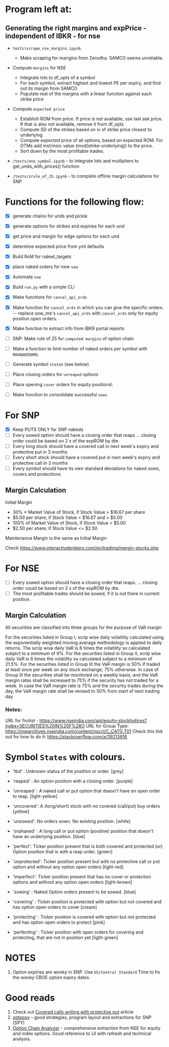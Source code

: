 # Program left at:

## Generating the right margins and expPrice - independent of IBKR - for nse

- `tests\scrape_nse_margins.ipynb`. 

    - Make scraping for marigins from Zerodha. SAMCO seems unreliable.

- Compute `margins` for NSE
    - Integrate lots to df_opts of a symbol
    - For each symbol, extract highest and lowest PE per expiry, and find out its margin from SAMCO
    - Populate rest of the margins with a linear function against each strike price

- Compute `expected price`
    - Establish ROM from price. If price is not available, use last ask price. If that is also not available, remove it from df_opts
    - Compute SD of the strikes based on iv of strike price closest to underlying
    - Compute expected price of all options, based on expected ROM. For OTMs add instrinsic value (mod(strike-underlying)) to the price.
    - Sort down by the most profitable trades.

 - `/tests/one_symbol.ipynb` - to integrate lots and mutlipliers to get_unds_with_prices() function
    
 - `/tests/zrule_of_25.ipynb` - to complete offline margin calculations for SNP


# Functions for the following flow:
- [x] generate chains for unds and pickle
- [x] generate options for strikes and expiries for each und
- [x] get price and margin for edge options for each und
- [x] determine expected price from yml defaults
- [x] Build RoM for naked_targets
- [x] place naked orders for new `sow`


- [x] Automate `sow`
- [x] Build `run.py` with a simple CLI
- [x] Make functions for `cancel_api_ords`
- [x] Make function for `cancel_ords` in which you can give the specific orders.    
    -- replace sow_me's `cancel_api_ords` with `cancel_ords` only for equity position open orders.

- [x] Make function to extract info from IBKR portal reports
- [ ] SNP: Make rule of 25 for `computed margins` of option chain
- [ ] Make a function to limit number of naked orders per symbol with `MAXNAKEDORD`.
- [ ] Generate symbol `state`s (see below)

- [ ] Place closing orders for `unreaped` options
- [ ] Place opening `cover` orders for equity positions\

- [ ] Make function to consolidate successful `sows` 

# For SNP

- [x] Keep PUTS ONLY for SNP nakeds
- [ ] Every sowed option should have a closing order that reaps
   ... closing order could be based on 2 x of the expROM by dte. 
- [ ] Every long stock should have a covered call in next week's expiry and protective put in 3 months
- [ ] Every short stock should have a covered put in next week's expiry and protective call in 3 months
- [ ] Every symbol should have its own standard deviations for naked sows, covers and protections

## Margin Calculation

Initial Margin
* 30% * Market Value of Stock, if Stock Value > $16.67 per share  
* \$5.00 per share, if Stock Value < \$16.67 and > $5.00   
* 100% of Market Value of Stock, if Stock Value < $5.00   
* \$2.50 per share, if Stock Value <= $2.50   

Maintenance Margin is the same as Initial Margin   

Check https://www.interactivebrokers.com/en/trading/margin-stocks.php

# For NSE
- [ ] Every sowed option should have a closing order that reaps. 
   ... closing order could be based on 2 x of the expROM by dte. 
- [ ] The most profitable trades should be sowed, if it is not there in current position.

## Margin Calculation

All securities are classified into three groups for the purpose of VaR margin 

For the securities listed in Group I, scrip wise daily volatility calculated using the exponentially weighted moving average methodology is applied to daily returns. The scrip wise daily VaR is 6 times the volatility so calculated subject to a minimum of 9%. 
For the securities listed in Group II, scrip wise daily VaR is 6 times the volatility so calculated subject to a minimum of 21.5%. 
For the securities listed in Group III the VaR margin is 50% if traded at least once per week on any stock exchange; 75% otherwise. In case of Group III the securities shall be monitored on a weekly basis, and the VaR margin rates shall be increased to 75% if the security has not traded for a week. In case the VaR margin rate is 75% and the security trades during the day, the VaR margin rate shall be revised to 50% from start of next trading day 

### Notes:
URL for fnolist - https://www.nseindia.com/api/equity-stockIndices?index=SECURITIES%20IN%20F%26O
URL for Group Type: https://nsearchives.nseindia.com/content/nsccl/C_CATG.T01
Check this link out for how to do it: https://stackoverflow.com/a/39213616

# Symbol `States` with colours.

- 'tbd' : Unknown status of the position or order. [grey]

- 'reaped' : An option position with a closing order. [purple]
- 'unreaped' : A naked call or put option that doesn't have an open order to reap. [light-yellow]

- 'uncovered': A (long/short) stock with no covered (call/put) buy orders [yellow]

- 'unsowed': No orders sown. No existing position. [white]
- 'orphaned' : A long call or put option (positive) position that doesn't have an underlying position. [blue]

- 'perfect': Ticker position present that is both covered and protected (or) Option position that is with a reap order. [green]
  

- 'unprotected': Ticker position present but with no protective call or put option and without any option open orders [light-red]
- 'imperfect': Ticker position present that has no cover or protection options and without any option open orders [light-brown]
  
- 'sowing' : Naked Option orders present to be sowed. [blue]
- 'covering' : Ticker position is protected with option but not covered and has option open orders to cover [cream]
- 'protecting' : Ticker position is covered with option but not protected and has option open orders to protect [pink]
- 'perfecting' : Ticker position with open orders for covering and protecting, that are not in position yet [light-green]



# NOTES
1. Option expiries are wonky in SNP. Use `US/Central Standard` Time to fix the wonky CBOE option expiry dates.  

# Good reads
1. Check out [Covered calls writing with protective put](https://www.thebluecollarinvestor.com/covered-call-writing-with-protective-puts-a-proposed-strategy/) article
2. [optopsy](https://github.com/michaelchu/optopsy) - good strategies, program layout and extractions for SNP (SPY)
3. [Option Chain Analyzer](https://github.com/VarunS2002/Python-NSE-Option-Chain-Analyzer) - comprehensive extraction from NSE for equity and index options. Good reference to UI with refresh and technical analysis.
